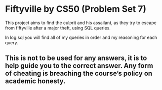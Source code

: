 # Fiftyville by CS50 (Problem Set 7)

This project aims to find the culprit and his assailant, as they try to escape from fiftyville after a major theft, using SQL queries.

In log.sql you will find all of my queries in order and my reasoning for each query.

## This is not to be used for any answers, it is to help guide you to the correct answer. Any form of cheating is breaching the course’s policy on academic honesty.


